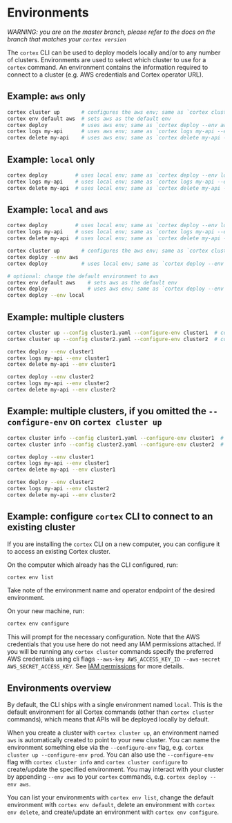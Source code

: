 # Environments

_WARNING: you are on the master branch, please refer to the docs on the branch that matches your `cortex version`_

The `cortex` CLI can be used to deploy models locally and/or to any number of clusters. Environments are used to select which cluster to use for a `cortex` command. An environment contains the information required to connect to a cluster (e.g. AWS credentials and Cortex operator URL).

## Example: `aws` only

```bash
cortex cluster up       # configures the aws env; same as `cortex cluster up --configure-env aws`
cortex env default aws  # sets aws as the default env
cortex deploy           # uses aws env; same as `cortex deploy --env aws`
cortex logs my-api      # uses aws env; same as `cortex logs my-api --env aws`
cortex delete my-api    # uses aws env; same as `cortex delete my-api --env aws`
```

## Example: `local` only

```bash
cortex deploy         # uses local env; same as `cortex deploy --env local`
cortex logs my-api    # uses local env; same as `cortex logs my-api --env local`
cortex delete my-api  # uses local env; same as `cortex delete my-api --env local`
```

## Example: `local` and `aws`

```bash
cortex deploy         # uses local env; same as `cortex deploy --env local`
cortex logs my-api    # uses local env; same as `cortex logs my-api --env local`
cortex delete my-api  # uses local env; same as `cortex delete my-api --env local`

cortex cluster up       # configures the aws env; same as `cortex cluster up --configure-env aws`
cortex deploy --env aws
cortex deploy           # uses local env; same as `cortex deploy --env local`

# optional: change the default environment to aws
cortex env default aws    # sets aws as the default env
cortex deploy             # uses aws env; same as `cortex deploy --env aws`
cortex deploy --env local
```

## Example: multiple clusters

```bash
cortex cluster up --config cluster1.yaml --configure-env cluster1  # configures the cluster1 env
cortex cluster up --config cluster2.yaml --configure-env cluster2  # configures the cluster2 env

cortex deploy --env cluster1
cortex logs my-api --env cluster1
cortex delete my-api --env cluster1

cortex deploy --env cluster2
cortex logs my-api --env cluster2
cortex delete my-api --env cluster2
```

## Example: multiple clusters, if you omitted the `--configure-env` on `cortex cluster up`

```bash
cortex cluster info --config cluster1.yaml --configure-env cluster1  # configures the cluster1 env
cortex cluster info --config cluster2.yaml --configure-env cluster2  # configures the cluster2 env

cortex deploy --env cluster1
cortex logs my-api --env cluster1
cortex delete my-api --env cluster1

cortex deploy --env cluster2
cortex logs my-api --env cluster2
cortex delete my-api --env cluster2
```

## Example: configure `cortex` CLI to connect to an existing cluster

If you are installing the `cortex` CLI on a new computer, you can configure it to access an existing Cortex cluster.

On the computer which already has the CLI configured, run:

```bash
cortex env list
```

Take note of the environment name and operator endpoint of the desired environment.

On your new machine, run:

```bash
cortex env configure
```

This will prompt for the necessary configuration. Note that the AWS credentials that you use here do not need any IAM permissions attached. If you will be running any `cortex cluster` commands specify the preferred AWS credentials using cli flags `--aws-key AWS_ACCESS_KEY_ID --aws-secret AWS_SECRET_ACCESS_KEY`. See [IAM permissions](../aws/security.md#iam-permissions) for more details.

## Environments overview

By default, the CLI ships with a single environment named `local`. This is the default environment for all Cortex commands (other than `cortex cluster` commands), which means that APIs will be deployed locally by default.

When you create a cluster with `cortex cluster up`, an environment named `aws` is automatically created to point to your new cluster. You can name the environment something else via the `--configure-env` flag, e.g. `cortex cluster up --configure-env prod`. You can also use the `--configure-env` flag with `cortex cluster info` and `cortex cluster configure` to create/update the specified environment. You may interact with your cluster by appending `--env aws` to your `cortex` commands, e.g. `cortex deploy --env aws`.

You can list your environments with `cortex env list`, change the default environment with `cortex env default`, delete an environment with `cortex env delete`, and create/update an environment with `cortex env configure`.
